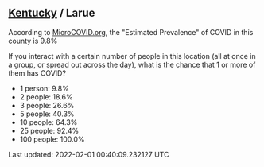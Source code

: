 
## [Kentucky](/united-states/kentucky) / Larue

According to [MicroCOVID.org](http://microcovid.org),
the "Estimated Prevalence" of COVID in this county is 9.8%

If you interact with a certain number of people in this location
(all at once in a group, or spread out across the day), what is the chance that
1 or more of them has COVID?

- 1 person: 9.8%
- 2 people: 18.6%
- 3 people: 26.6%
- 5 people: 40.3%
- 10 people: 64.3%
- 25 people: 92.4%
- 100 people: 100.0%

Last updated: 2022-02-01 00:40:09.232127 UTC
